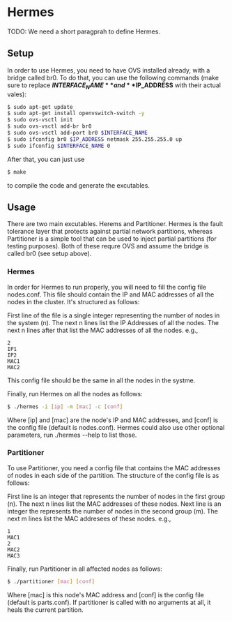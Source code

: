 Hermes
=======

TODO: We need a short paragprah to define Hermes.

Setup
-------

In order to use Hermes, you need to have OVS installed already, with a bridge called br0. To do that, you can use the following commands (make sure to replace **$INTERFACE_NAME** and **$IP_ADDRESS** with their actual vales):

```bash
$ sudo apt-get update  
$ sudo apt-get install openvswitch-switch -y  
$ sudo ovs-vsctl init  
$ sudo ovs-vsctl add-br br0  
$ sudo ovs-vsctl add-port br0 $INTERFACE_NAME  
$ sudo ifconfig br0 $IP_ADDRESS netmask 255.255.255.0 up  
$ sudo ifconfig $INTERFACE_NAME 0  
```

After that, you can just use 
```bash
$ make
```
to compile the code and generate the excutables.


Usage
-------
There are two main excutables. Herems and Partitioner. Hermes is the fault tolerance layer that protects against partial network partitions, whereas Partitioner is a simple tool that can be used to inject partial partitions (for testing purposes). Both of these requre OVS and assume the bridge is called br0 (see setup above).

### Hermes

In order for Hermes to run properly, you will need to fill the config file nodes.conf. This file should contain the IP and MAC addresses of all the nodes in the cluster. It's structured as follows:

First line of the file is a single integer representing the number of nodes in the system (n). 
The next n lines list the IP Addresses of all the nodes.
The next n lines after that list the MAC addresses of all the nodes.
e.g.,
```
2
IP1
IP2
MAC1
MAC2
```
This config file should be the same in all the nodes in the systme. 

Finally, run Hermes on all the nodes as follows:

```bash
$ ./hermes -i [ip] -m [mac] -c [conf]
```
Where [ip] and [mac] are the node's IP and MAC addresses, and [conf] is the config file (default is nodes.conf). Hermes could also use other optional parameters, run ./hermes --help to list those.

### Partitioner

To use Partitioner, you need a config file that contains the MAC addresses of nodes in each side of the partition. The structure of the config file is as follows:

First line is an integer that represents the number of nodes in the first group (n).
The next n lines list the MAC addresses of these nodes.
Next line is an integer the represents the number of nodes in the second group (m).
The next m lines list the MAC addresees of these nodes.
e.g.,
```
1
MAC1
2
MAC2
MAC3
```
Finally, run Partitioner in all affected nodes as follows:
```bash
$ ./partitioner [mac] [conf]
```
Where [mac] is this node's MAC address and [conf] is the config file (default is parts.conf). If partitioner is called with no arguments at all, it heals the current partition.
